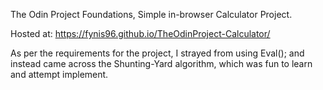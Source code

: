 The Odin Project Foundations, Simple in-browser Calculator Project.

Hosted at: https://fynis96.github.io/TheOdinProject-Calculator/

As per the requirements for the project, I strayed from using Eval(); and instead came across the Shunting-Yard algorithm, which was fun to learn and attempt implement.
